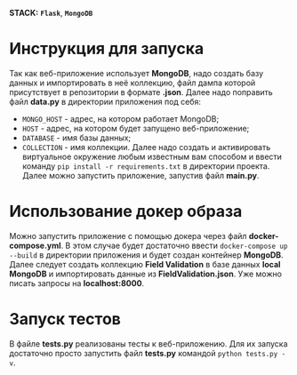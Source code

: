 **STACK:** **`Flask`**, **`MongoDB`**
# Инструкция для запуска

Так как веб-приложение использует **MongoDB**, надо создать базу данных и импортировать в неё коллекцию, файл дампа которой присутствует в репозитории в формате **.json**. Далее надо поправить файл **data.py** в директории приложения под себя:
- `MONGO_HOST` - адрес, на котором работает MongoDB;
- `HOST` - адрес, на котором будет запущено веб-приложение;
- `DATABASE` - имя базы данных;
- `COLLECTION` - имя коллекции.
Далее надо создать и активировать виртуальное окружение любым известным вам способом и ввести команду `pip install -r requirements.txt` в директории проекта. Далее можно запустить приложение, запустив файл **main.py**.

# Использование докер образа

Можно запустить приложение с помощью докера через файл **docker-compose.yml**. В этом случае будет достаточно ввести `docker-compose up --build` в директории приложения и будет создан контейнер **MongoDB**. Далее следует создать коллекцию **Field Validation** в базе данных **local** **MongoDB** и импортировать данные из **FieldValidation.json**. Уже можно писать запросы на **localhost:8000**.

# Запуск тестов

В файле **tests.py** реализованы тесты к веб-приложению. Для их запуска достаточно просто запустить файл **tests.py** командой `python tests.py -v`.